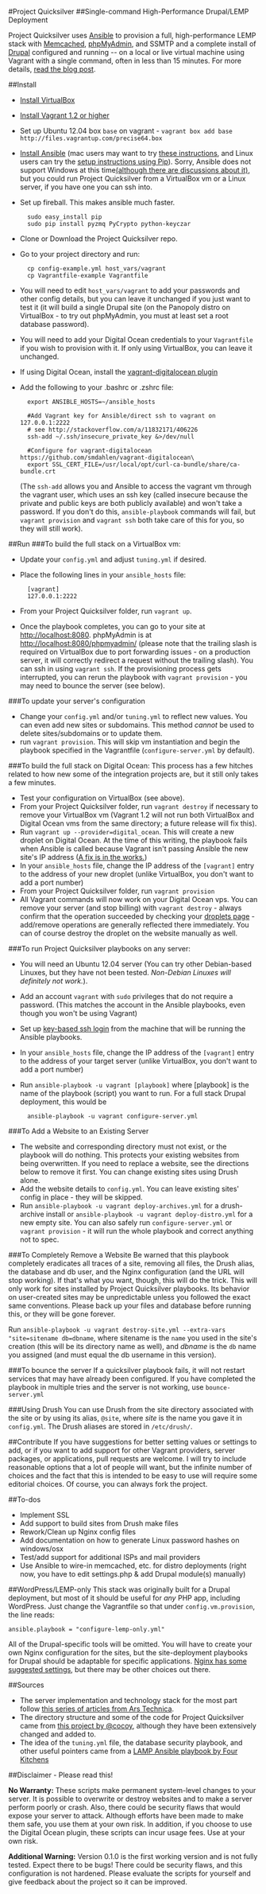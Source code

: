 #Project Quicksilver
##Single-command High-Performance Drupal/LEMP Deployment

Project Quicksilver uses [Ansible](http://ansible.cc/) to provision a full, high-performance LEMP stack with [Memcached](http://www.memcached.org/), [phpMyAdmin](http://www.phpmyadmin.net/home_page/index.php), and SSMTP and a complete install of [Drupal](https://drupal.org/home) configured and running -- on a local or live virtual machine using Vagrant with a single command, often in less than 15 minutes. For more details, [read the blog post](http://robertdickert.com/blog/2013/06/03/announcing-project-quicksilver/).

##Install
* [Install VirtualBox](https://www.virtualbox.org/wiki/Downloads)
* [Install Vagrant 1.2 or higher](http://downloads.vagrantup.com/)
* Set up Ubuntu 12.04 box `base` on vagrant - `vagrant box add base http://files.vagrantup.com/precise64.box`
* [Install Ansible](http://ansible.cc/docs/gettingstarted.html) (mac users may want to try [these instructions](https://weluse.de/blog/installing-ansible-on-os-x.html), and Linux users can try the [setup instructions using Pip](http://ansible.cc/docs/gettingstarted.html#via-pip)). Sorry, Ansible does not support Windows at this time[(although there are discussions about it)](https://groups.google.com/forum/#!topic/ansible-project/17YZIgArn2g), but you could run Project Quicksilver from a VirtualBox vm or a Linux server, if you have one you can ssh into.
* Set up fireball. This makes ansible much faster.

        sudo easy_install pip    
        sudo pip install pyzmq PyCrypto python-keyczar 

* Clone or Download the Project Quicksilver repo. 
* Go to your project directory and run:

        cp config-example.yml host_vars/vagrant
        cp Vagrantfile-example Vagrantfile

* You will need to edit `host_vars/vagrant` to add your passwords and other config details, but you can leave it unchanged if you just want to test it (it will build a single Drupal site (on the Panopoly distro on VirtualBox - to try out phpMyAdmin, you must at least set a root database password). 
* You will need to add your Digital Ocean credentials to your `Vagrantfile` if you wish to provision with it. If only using VirtualBox, you can leave it unchanged.
* If using Digital Ocean, install the [vagrant-digitalocean plugin](https://github.com/smdahlen/vagrant-digitalocean)

* Add the following to your .bashrc or .zshrc file:

        export ANSIBLE_HOSTS=~/ansible_hosts

        #Add Vagrant key for Ansible/direct ssh to vagrant on 127.0.0.1:2222
        # see http://stackoverflow.com/a/11832171/406226
        ssh-add ~/.ssh/insecure_private_key &>/dev/null

        #Configure for vagrant-digitalocean  https://github.com/smdahlen/vagrant-digitalocean\
        export SSL_CERT_FILE=/usr/local/opt/curl-ca-bundle/share/ca-bundle.crt

    (The `ssh-add` allows you and Ansible to access the vagrant vm through the vagrant user, which uses an ssh key (called insecure because the private and public keys are both publicly available) and won't take a password. If you don't do this, `ansible-playbook` commands will fail, but `vagrant provision` and `vagrant ssh` both take care of this for you, so they will still work).

##Run
###To build the full stack on a VirtualBox vm:
* Update your `config.yml` and adjust `tuning.yml` if desired.
* Place the following lines in your `ansible_hosts` file:

        [vagrant]
        127.0.0.1:2222
* From your Project Quicksilver folder, run `vagrant up`. 
* Once the playbook completes, you can go to your site at [http://localhost:8080](http://localhost:8080). phpMyAdmin is at [http://localhost:8080/phpmyadmin/](http://localhost:8080/phpmyadmin/) (please note that the trailing slash is required on VirtualBox due to port forwarding issues - on a production server, it will correctly redirect a request without the trailing slash). You can ssh in using `vagrant ssh`. If the provisioning process gets interrupted, you can rerun the playbook with `vagrant provision` - you may need to bounce the server (see below).

###To update your server's configuration

* Change your `config.yml` and/or `tuning.yml` to reflect new values. You can even add new sites or subdomains. This method *cannot* be used to delete sites/subdomains or to update them.
* run `vagrant provision`. This will skip vm instantiation and begin the playbook specified in the Vagrantfile (`configure-server.yml` by default).

###To build the full stack on Digital Ocean:
This process has a few hitches related to how new some of the integration projects are, but it still only takes a few minutes.

* Test your configuration on VirtualBox (see above). 
* From your Project Quicksilver folder, run `vagrant destroy` if necessary to remove your VirtualBox vm (Vagrant 1.2 will not run both VirtualBox and Digital Ocean vms from the same directory; a future release will fix this). 
* Run `vagrant up --provider=digital_ocean`. This will create a new droplet on Digital Ocean. At the time of this writing, the playbook fails when Ansible is called because Vagrant isn't passing Ansible the new site's IP address ([A fix is in the works.](https://github.com/mitchellh/vagrant/issues/1664))  
* In your `ansible_hosts` file, change the IP address of the `[vagrant]` entry to the address of your new droplet (unlike VirtualBox, you don't want to add a port number)
* From your Project Quicksilver folder, run `vagrant provision`
* All Vagrant commands will now work on your Digital Ocean vps. You can remove your server (and stop billing) with `vagrant destroy` - always confirm that the operation succeeded by checking your [droplets page](https://www.digitalocean.com/droplets) - add/remove operations are generally reflected there immediately. You can of course destroy the droplet on the website manually as well.

###To run Project Quicksilver playbooks on any server:
* You will need an Ubuntu 12.04 server (You can try other Debian-based Linuxes, but they have not been tested. *Non-Debian Linuxes will definitely not work.*).
* Add an account `vagrant` with `sudo` privileges that do not require a password. (This matches the account in the Ansible playbooks, even though you won't be using Vagrant)
* Set up [key-based ssh login](https://help.ubuntu.com/community/SSH/OpenSSH/Keys) from the machine that will be running the Ansible playbooks. 
* In your `ansible_hosts` file, change the IP address of the `[vagrant]` entry to the address of your target server (unlike VirtualBox, you don't want to add a port number)
* Run `ansible-playbook -u vagrant [playbook]` where [playbook] is the name of the playbook (script) you want to run. For a full stack Drupal deployment, this would be

        ansible-playbook -u vagrant configure-server.yml

###To Add a Website to an Existing Server
* The website and corresponding directory must not exist, or the playbook will do nothing. This protects your existing websites from being overwritten. If you need to replace a website, see the directions below to remove it first. You can change existing sites using Drush alone.
* Add the website details to `config.yml`. You can leave existing sites' config in place - they will be skipped.
* Run `ansible-playbook -u vagrant deploy-archives.yml` for a drush-archive install or `ansible-playbook -u vagrant deploy-distro.yml` for a new empty site. You can also safely run `configure-server.yml` or `vagrant provision` - it will run the whole playbook and correct anything not to spec.

###To Completely Remove a Website
Be warned that this playbook completely eradicates all traces of a site, removing all files, the Drush alias, the database and db user, and the Nginx configuration (and the URL will stop working). If that's what you want, though, this will do the trick. This will only work for sites installed by Project Quicksilver playbooks. Its behavior on user-created sites may be unpredictable unless you followed the exact same conventions. Please back up your files and database before running this, or they will be gone forever.

Run `ansible-playbook -u vagrant destroy-site.yml --extra-vars "site=sitename db=dbname`, where sitename is the `name` you used in the site's creation (this will be its directory name as well), and *dbname* is the `db` name you assigned (and must equal the db username in this version).

###To bounce the server
If a quicksilver playbook fails, it will not restart services that may have already been configured. If you have completed the playbook in multiple tries and the server is not working, use `bounce-server.yml` 

###Using Drush
You can use Drush from the site directory associated with the site or by using its alias, `@site`, where *site* is the name you gave it in `config.yml`. The Drush aliases are stored in `/etc/drush/`.

##Contribute
If you have suggestions for better setting values or settings to add, or if you want to add support for other Vagrant providers, server packages, or applications, pull requests are welcome. I will try to include reasonable options that a lot of people will want, but the infinite number of choices and the fact that this is intended to be easy to use will require some editorial choices. Of course, you can always fork the project.

##To-dos
* Implement SSL
* Add support to build sites from Drush make files
* Rework/Clean up Nginx config files
* Add documentation on how to generate Linux password hashes on windows/osx 
* Test/add support for additional ISPs and mail providers
* Use Ansible to wire-in memcached, etc. for distro deployments (right now, you have to edit settings.php & add Drupal module(s) manually)

##WordPress/LEMP-only
This stack was originally built for a Drupal deployment, but most of it should be useful for *any* PHP app, including WordPress. Just change the Vagrantfile so that under `config.vm.provision`, the line reads:

    ansible.playbook = "configure-lemp-only.yml"

All of the Drupal-specific tools will be omitted. You will have to create your own Nginx configuration for the sites, but the site-deployment playbooks for Drupal should be adaptable for specific applications. [Nginx has some suggested settings](http://wiki.nginx.org/WordPress), but there may be other choices out there.

##Sources
* The server implementation and technology stack for the most part follow [this series of articles from Ars Technica](http://arstechnica.com/series/web-served/).
* The directory structure and some of the code for Project Quicksilver came from [this project by @cocoy](https://github.com/cocoy/ansible-playbooks), although they have been extensively changed and added to.
* The idea of the `tuning.yml` file, the database security playbook,  and other useful pointers came from a [LAMP Ansible playbook by Four Kitchens](https://github.com/fourkitchens/server-playbooks)

##Disclaimer - Please read this!

**No Warranty:** These scripts make permanent system-level changes to your server. It is possible to overwrite or destroy websites and to make a server perform poorly or crash. Also, there could be security flaws that would expose your server to attack. Although efforts have been made to make them safe, you use them at your own risk. In addition, if you choose to use the Digital Ocean plugin, these scripts can incur usage fees. Use at your own risk.

**Additional Warning:** Version 0.1.0 is the first working version and is not fully tested. Expect there to be bugs! There could be security flaws, and this configuration is not hardened. Please evaluate the scripts for yourself and give feedback about the project so it can be improved.
